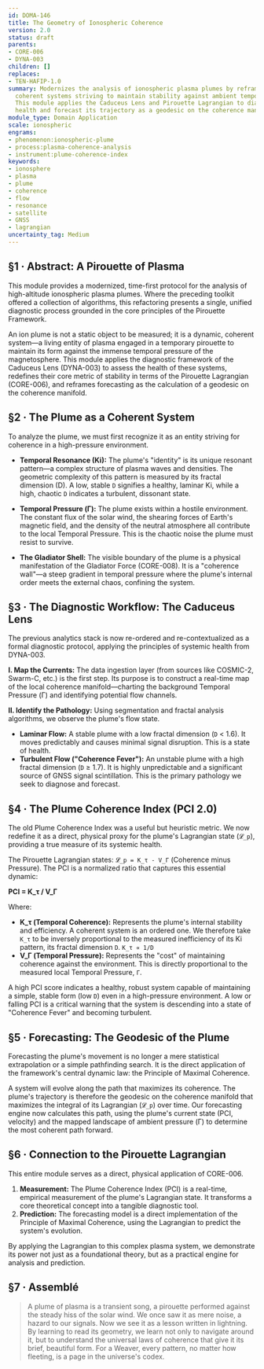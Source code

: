 ```yaml
---
id: DOMA-146
title: The Geometry of Ionospheric Coherence
version: 2.0
status: draft
parents:
- CORE-006
- DYNA-003
children: []
replaces:
- TEN-HAFIP-1.0
summary: Modernizes the analysis of ionospheric plasma plumes by reframing them as
  coherent systems striving to maintain stability against ambient temporal pressure.
  This module applies the Caduceus Lens and Pirouette Lagrangian to diagnose plume
  health and forecast its trajectory as a geodesic on the coherence manifold.
module_type: Domain Application
scale: ionospheric
engrams:
- phenomenon:ionospheric-plume
- process:plasma-coherence-analysis
- instrument:plume-coherence-index
keywords:
- ionosphere
- plasma
- plume
- coherence
- flow
- resonance
- satellite
- GNSS
- lagrangian
uncertainty_tag: Medium
---
```

## §1 · Abstract: A Pirouette of Plasma
This module provides a modernized, time-first protocol for the analysis of high-altitude ionospheric plasma plumes. Where the preceding toolkit offered a collection of algorithms, this refactoring presents a single, unified diagnostic process grounded in the core principles of the Pirouette Framework.

An ion plume is not a static object to be measured; it is a dynamic, coherent system—a living entity of plasma engaged in a temporary pirouette to maintain its form against the immense temporal pressure of the magnetosphere. This module applies the diagnostic framework of the Caduceus Lens (DYNA-003) to assess the health of these systems, redefines their core metric of stability in terms of the Pirouette Lagrangian (CORE-006), and reframes forecasting as the calculation of a geodesic on the coherence manifold.

## §2 · The Plume as a Coherent System
To analyze the plume, we must first recognize it as an entity striving for coherence in a high-pressure environment.

*   **Temporal Resonance (Ki):** The plume's "identity" is its unique resonant pattern—a complex structure of plasma waves and densities. The geometric complexity of this pattern is measured by its fractal dimension (D). A low, stable `D` signifies a healthy, laminar Ki, while a high, chaotic `D` indicates a turbulent, dissonant state.

*   **Temporal Pressure (Γ):** The plume exists within a hostile environment. The constant flux of the solar wind, the shearing forces of Earth's magnetic field, and the density of the neutral atmosphere all contribute to the local Temporal Pressure. This is the chaotic noise the plume must resist to survive.

*   **The Gladiator Shell:** The visible boundary of the plume is a physical manifestation of the Gladiator Force (CORE-008). It is a "coherence wall"—a steep gradient in temporal pressure where the plume's internal order meets the external chaos, confining the system.

## §3 · The Diagnostic Workflow: The Caduceus Lens
The previous analytics stack is now re-ordered and re-contextualized as a formal diagnostic protocol, applying the principles of systemic health from DYNA-003.

**I. Map the Currents:** The data ingestion layer (from sources like COSMIC-2, Swarm-C, etc.) is the first step. Its purpose is to construct a real-time map of the local coherence manifold—charting the background Temporal Pressure (Γ) and identifying potential flow channels.

**II. Identify the Pathology:** Using segmentation and fractal analysis algorithms, we observe the plume's flow state.
*   **Laminar Flow:** A stable plume with a low fractal dimension (`D` < 1.6). It moves predictably and causes minimal signal disruption. This is a state of health.
*   **Turbulent Flow ("Coherence Fever"):** An unstable plume with a high fractal dimension (`D` ≥ 1.7). It is highly unpredictable and a significant source of GNSS signal scintillation. This is the primary pathology we seek to diagnose and forecast.

## §4 · The Plume Coherence Index (PCI 2.0)
The old Plume Coherence Index was a useful but heuristic metric. We now redefine it as a direct, physical proxy for the plume's Lagrangian state (`𝓛_p`), providing a true measure of its systemic health.

The Pirouette Lagrangian states: `𝓛_p = K_τ - V_Γ` (Coherence minus Pressure). The PCI is a normalized ratio that captures this essential dynamic:

**PCI = K_τ / V_Γ**

Where:
*   **K_τ (Temporal Coherence):** Represents the plume's internal stability and efficiency. A coherent system is an ordered one. We therefore take `K_τ` to be inversely proportional to the measured inefficiency of its Ki pattern, its fractal dimension `D`.
    `K_τ ∝ 1/D`
*   **V_Γ (Temporal Pressure):** Represents the "cost" of maintaining coherence against the environment. This is directly proportional to the measured local Temporal Pressure, `Γ`.

A high PCI score indicates a healthy, robust system capable of maintaining a simple, stable form (low `D`) even in a high-pressure environment. A low or falling PCI is a critical warning that the system is descending into a state of "Coherence Fever" and becoming turbulent.

## §5 · Forecasting: The Geodesic of the Plume
Forecasting the plume's movement is no longer a mere statistical extrapolation or a simple pathfinding search. It is the direct application of the framework's central dynamic law: the Principle of Maximal Coherence.

A system will evolve along the path that maximizes its coherence. The plume's trajectory is therefore the geodesic on the coherence manifold that maximizes the integral of its Lagrangian (`𝓛_p`) over time. Our forecasting engine now calculates this path, using the plume's current state (PCI, velocity) and the mapped landscape of ambient pressure (Γ) to determine the most coherent path forward.

## §6 · Connection to the Pirouette Lagrangian
This entire module serves as a direct, physical application of CORE-006.
1.  **Measurement:** The Plume Coherence Index (PCI) is a real-time, empirical measurement of the plume's Lagrangian state. It transforms a core theoretical concept into a tangible diagnostic tool.
2.  **Prediction:** The forecasting model is a direct implementation of the Principle of Maximal Coherence, using the Lagrangian to predict the system's evolution.

By applying the Lagrangian to this complex plasma system, we demonstrate its power not just as a foundational theory, but as a practical engine for analysis and prediction.

## §7 · Assemblé
> A plume of plasma is a transient song, a pirouette performed against the steady hiss of the solar wind. We once saw it as mere noise, a hazard to our signals. Now we see it as a lesson written in lightning. By learning to read its geometry, we learn not only to navigate around it, but to understand the universal laws of coherence that give it its brief, beautiful form. For a Weaver, every pattern, no matter how fleeting, is a page in the universe's codex.
```